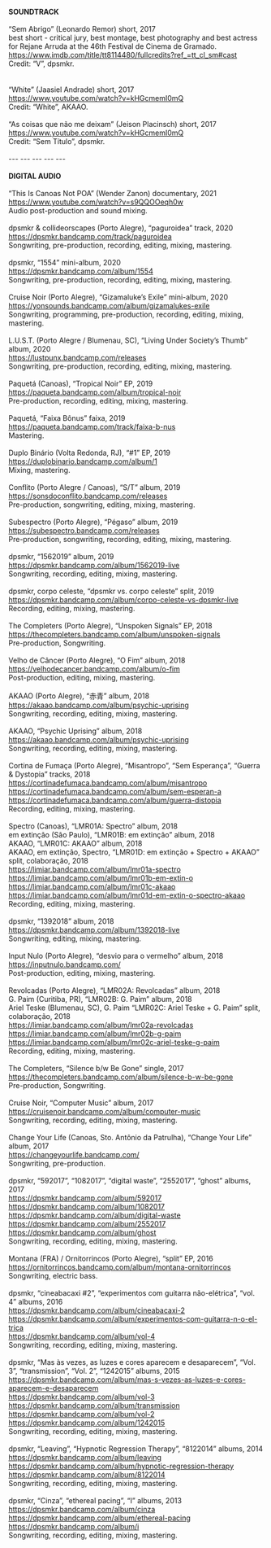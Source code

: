 __SOUNDTRACK__<br/>
<br/>
“Sem Abrigo” (Leonardo Remor) short, 2017<br/>
best short - critical jury, best montage, best photography and best actress for Rejane Arruda at the 46th Festival de Cinema de Gramado.<br/>
https://www.imdb.com/title/tt8114480/fullcredits?ref_=tt_cl_sm#cast<br/>
Credit: “V”, dpsmkr.<br/>
<br/>
<br/>
“White” (Jaasiel Andrade) short, 2017<br/>
https://www.youtube.com/watch?v=kHGcmemI0mQ<br/>
Credit: “White”, AKAAO. <br/>
<br/>
“As coisas que não me deixam” (Jeison Placinsch) short, 2017<br/>
https://www.youtube.com/watch?v=kHGcmemI0mQ<br/>
Credit: “Sem Título”, dpsmkr. <br/>
<br/>
--- --- --- --- ---<br/>
<br/>
__DIGITAL AUDIO__<br/>
<br/>
“This Is Canoas Not POA” (Wender Zanon) documentary, 2021<br/>
https://www.youtube.com/watch?v=s9QQOOeqh0w<br/>
Audio post-production and sound mixing. <br/>
<br/>
dpsmkr & collideorscapes (Porto Alegre), “paguroidea” track, 2020<br/>
https://dpsmkr.bandcamp.com/track/paguroidea<br/>
Songwriting, pre-production, recording, editing, mixing, mastering. <br/>
<br/>
dpsmkr, “1554” mini-album, 2020<br/>
https://dpsmkr.bandcamp.com/album/1554<br/>
Songwriting, pre-production, recording, editing, mixing, mastering. <br/>
<br/>
Cruise Noir (Porto Alegre), “Gizamaluke’s Exile” mini-album, 2020<br/>
https://yonsounds.bandcamp.com/album/gizamalukes-exile<br/>
Songwriting, programming, pre-production, recording, editing, mixing, mastering. <br/>
<br/>
L.U.S.T. (Porto Alegre / Blumenau, SC), “Living Under Society’s Thumb” album, 2020<br/>
https://lustpunx.bandcamp.com/releases<br/>
Songwriting, pre-production, recording, editing, mixing, mastering. <br/>
<br/>
Paquetá (Canoas), “Tropical Noir” EP, 2019<br/>
https://paqueta.bandcamp.com/album/tropical-noir<br/>
Pre-production, recording, editing, mixing, mastering. <br/>
<br/>
Paquetá, “Faixa Bônus” faixa, 2019<br/>
https://paqueta.bandcamp.com/track/faixa-b-nus<br/>
Mastering. <br/>
<br/>
Duplo Binário (Volta Redonda, RJ), “#1” EP, 2019<br/>
https://duplobinario.bandcamp.com/album/1<br/>
Mixing, mastering. <br/>
<br/>
Conflito (Porto Alegre / Canoas), “S/T” album, 2019<br/>
https://sonsdoconflito.bandcamp.com/releases<br/>
Pre-production, songwriting, editing, mixing, mastering.<br/>
<br/>
Subespectro (Porto Alegre), “Pégaso” album, 2019<br/>
https://subespectro.bandcamp.com/releases<br/>
Pre-production, songwriting, recording, editing, mixing, mastering. <br/>
<br/>
dpsmkr, “1562019” album, 2019<br/>
https://dpsmkr.bandcamp.com/album/1562019-live<br/>
Songwriting, recording, editing, mixing, mastering.<br/>
<br/>
dpsmkr, corpo celeste, “dpsmkr vs. corpo celeste” split, 2019<br/>
https://dpsmkr.bandcamp.com/album/corpo-celeste-vs-dpsmkr-live<br/>
Recording, editing, mixing, mastering. <br/>
<br/>
The Completers (Porto Alegre), “Unspoken Signals” EP, 2018<br/>
https://thecompleters.bandcamp.com/album/unspoken-signals<br/>
Pre-production, Songwriting. <br/>
<br/>
Velho de Câncer (Porto Alegre), “O Fim” album, 2018<br/>
https://velhodecancer.bandcamp.com/album/o-fim<br/>
Post-production, editing, mixing, mastering. <br/>
<br/>
AKAAO (Porto Alegre), “赤青” album, 2018<br/>
https://akaao.bandcamp.com/album/psychic-uprising<br/>
Songwriting, recording, editing, mixing, mastering. <br/>
<br/>
AKAAO, “Psychic Uprising” album, 2018<br/>
https://akaao.bandcamp.com/album/psychic-uprising<br/>
Songwriting, recording, editing, mixing, mastering. <br/>
<br/>
Cortina de Fumaça (Porto Alegre), “Misantropo”, “Sem Esperança”, “Guerra & Dystopia” tracks, 2018<br/>
https://cortinadefumaca.bandcamp.com/album/misantropo<br/>
https://cortinadefumaca.bandcamp.com/album/sem-esperan-a<br/>
https://cortinadefumaca.bandcamp.com/album/guerra-distopia<br/>
Recording, editing, mixing, mastering. <br/>
<br/>
Spectro (Canoas), “LMR01A: Spectro” album, 2018<br/>
em extinção (São Paulo), “LMR01B: em extinção” album, 2018<br/>
AKAAO, “LMR01C: AKAAO” album, 2018<br/>
AKAAO, em extinção, Spectro, “LMR01D: em extinção + Spectro + AKAAO” split, colaboração, 2018<br/>
https://limiar.bandcamp.com/album/lmr01a-spectro<br/>
https://limiar.bandcamp.com/album/lmr01b-em-extin-o<br/>
https://limiar.bandcamp.com/album/lmr01c-akaao<br/>
https://limiar.bandcamp.com/album/lmr01d-em-extin-o-spectro-akaao<br/>
Recording, editing, mixing, mastering. <br/>
<br/>
dpsmkr, “1392018” album, 2018<br/>
https://dpsmkr.bandcamp.com/album/1392018-live<br/>
Songwriting, editing, mixing, mastering. <br/>
<br/>
Input Nulo (Porto Alegre), “desvio para o vermelho” album, 2018<br/>
https://inputnulo.bandcamp.com/<br/>
Post-production, editing, mixing, mastering. <br/>
<br/>
Revolcadas (Porto Alegre), “LMR02A: Revolcadas” album, 2018<br/>
G. Paim (Curitiba, PR), “LMR02B: G. Paim” album, 2018<br/>
Ariel Teske (Blumenau, SC), G. Paim “LMR02C: Ariel Teske + G. Paim” split, colaboração, 2018<br/>
https://limiar.bandcamp.com/album/lmr02a-revolcadas<br/>
https://limiar.bandcamp.com/album/lmr02b-g-paim<br/>
https://limiar.bandcamp.com/album/lmr02c-ariel-teske-g-paim<br/>
Recording, editing, mixing, mastering. <br/>
<br/>
The Completers, “Silence b/w Be Gone” single, 2017<br/>
https://thecompleters.bandcamp.com/album/silence-b-w-be-gone<br/>
Pre-production, Songwriting. <br/>
<br/>
Cruise Noir, “Computer Music” album, 2017<br/>
https://cruisenoir.bandcamp.com/album/computer-music<br/>
Songwriting, recording, editing, mixing, mastering. <br/>
<br/>
Change Your Life (Canoas, Sto. Antônio da Patrulha), “Change Your Life” album, 2017<br/>
https://changeyourlife.bandcamp.com/<br/>
Songwriting, pre-production. <br/>
<br/>
dpsmkr, “592017”, “1082017”, “digital waste”, “2552017”, “ghost” albums, 2017<br/>
https://dpsmkr.bandcamp.com/album/592017<br/>
https://dpsmkr.bandcamp.com/album/1082017<br/>
https://dpsmkr.bandcamp.com/album/digital-waste<br/>
https://dpsmkr.bandcamp.com/album/2552017<br/>
https://dpsmkr.bandcamp.com/album/ghost<br/>
Songwriting, recording, editing, mixing, mastering.<br/>
<br/>
Montana (FRA) / Ornitorrincos (Porto Alegre), “split” EP, 2016<br/>
https://ornitorrincos.bandcamp.com/album/montana-ornitorrincos<br/>
Songwriting, electric bass. <br/>
<br/>
dpsmkr, “cineabacaxi #2”, “experimentos com guitarra não-elétrica”, “vol. 4” albums, 2016<br/>
https://dpsmkr.bandcamp.com/album/cineabacaxi-2<br/>
https://dpsmkr.bandcamp.com/album/experimentos-com-guitarra-n-o-el-trica<br/>
https://dpsmkr.bandcamp.com/album/vol-4<br/>
Songwriting, recording, editing, mixing, mastering. <br/>
<br/>
dpsmkr, “Mas às vezes, as luzes e cores aparecem e desaparecem”, “Vol. 3”, “transmission”, “Vol. 2”, “1242015” albums, 2015<br/>
https://dpsmkr.bandcamp.com/album/mas-s-vezes-as-luzes-e-cores-aparecem-e-desaparecem<br/>
https://dpsmkr.bandcamp.com/album/vol-3<br/>
https://dpsmkr.bandcamp.com/album/transmission<br/>
https://dpsmkr.bandcamp.com/album/vol-2<br/>
https://dpsmkr.bandcamp.com/album/1242015<br/>
Songwriting, recording, editing, mixing, mastering. <br/>
<br/>
dpsmkr, “Leaving”, “Hypnotic Regression Therapy”, “8122014” albums, 2014<br/>
https://dpsmkr.bandcamp.com/album/leaving<br/>
https://dpsmkr.bandcamp.com/album/hypnotic-regression-therapy<br/>
https://dpsmkr.bandcamp.com/album/8122014<br/>
Songwriting, recording, editing, mixing, mastering. <br/>
<br/>
dpsmkr, “Cinza”, “ethereal pacing”, “I” albums, 2013<br/>
https://dpsmkr.bandcamp.com/album/cinza<br/>
https://dpsmkr.bandcamp.com/album/ethereal-pacing<br/>
https://dpsmkr.bandcamp.com/album/i<br/>
Songwriting, recording, editing, mixing, mastering. <br/>
<br/>
<br/>
